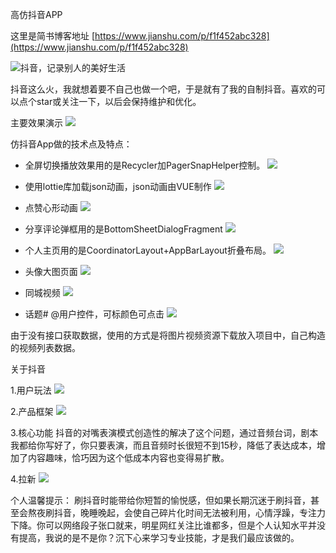高仿抖音APP

这里是简书博客地址
[https://www.jianshu.com/p/f1f452abc328](https://www.jianshu.com/p/f1f452abc328) 

![抖音，记录别人的美好生活](https://upload-images.jianshu.io/upload_images/8669504-3293ef3c6d1d27d3.png?imageMogr2/auto-orient/strip%7CimageView2/2/w/800)

抖音这么火，我就想着要不自己也做一个吧，于是就有了我的自制抖音。喜欢的可以点个star或关注一下，以后会保持维护和优化。


主要效果演示
![](https://upload-images.jianshu.io/upload_images/8669504-5f63ca6bf575707f.gif?imageMogr2/auto-orient/strip)

仿抖音App做的技术点及特点：
- 全屏切换播放效果用的是Recycler加PagerSnapHelper控制。
![](https://upload-images.jianshu.io/upload_images/8669504-e0830fc715f87cb2.gif?imageMogr2/auto-orient/strip)


- 使用lottie库加载json动画，json动画由VUE制作
![](https://upload-images.jianshu.io/upload_images/8669504-dd45e579a049a9c3.gif?imageMogr2/auto-orient/strip)


- 点赞心形动画
![](https://upload-images.jianshu.io/upload_images/8669504-fccfa86f71641144.gif?imageMogr2/auto-orient/strip)


- 分享评论弹框用的是BottomSheetDialogFragment
![](https://upload-images.jianshu.io/upload_images/8669504-edd6777f1ba8733a.gif?imageMogr2/auto-orient/strip)


- 个人主页用的是CoordinatorLayout+AppBarLayout折叠布局。
![](https://upload-images.jianshu.io/upload_images/8669504-ca63d12612869f5d.gif?imageMogr2/auto-orient/strip)


- 头像大图页面
![](https://upload-images.jianshu.io/upload_images/8669504-94434ff349aec811.gif?imageMogr2/auto-orient/strip)


- 同城视频
![](https://upload-images.jianshu.io/upload_images/8669504-fb5e3e9ad10cd1c5.gif?imageMogr2/auto-orient/strip)

- 话题# @用户控件，可标颜色可点击
![](https://upload-images.jianshu.io/upload_images/8669504-475553d2484c356a.png?imageMogr2/auto-orient/strip%7CimageView2/2/w/400)


由于没有接口获取数据，使用的方式是将图片视频资源下载放入项目中，自己构造的视频列表数据。

关于抖音

1.用户玩法
![](https://upload-images.jianshu.io/upload_images/8669504-18e92aa34cdebc9d.png?imageMogr2/auto-orient/strip%7CimageView2/2/w/800)


2.产品框架
![](https://upload-images.jianshu.io/upload_images/8669504-a39d675b64260dd5.png?imageMogr2/auto-orient/strip%7CimageView2/2/w/800)


3.核心功能
抖音的对嘴表演模式创造性的解决了这个问题，通过音频台词，剧本我都给你写好了，你只要表演，而且音频时长很短不到15秒，降低了表达成本，增加了内容趣味，恰巧因为这个低成本内容也变得易扩散。


4.拉新
![](https://upload-images.jianshu.io/upload_images/8669504-ff8114efb2a74747.png?imageMogr2/auto-orient/strip%7CimageView2/2/w/800)

个人温馨提示：
刷抖音时能带给你短暂的愉悦感，但如果长期沉迷于刷抖音，甚至会熬夜刷抖音，晚睡晚起，会使自己碎片化时间无法被利用，心情浮躁，专注力下降。你可以网络段子张口就来，明星网红关注比谁都多，但是个人认知水平并没有提高，我说的是不是你？沉下心来学习专业技能，才是我们最应该做的。
